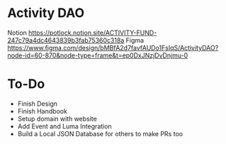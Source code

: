 # Activity DAO

Notion https://potlock.notion.site/ACTIVITY-FUND-247c79a4dc4643839b3fab75360c318a 
Figma https://www.figma.com/design/bMBfA2d7favfAUDo1FsIqS/ActivityDAO?node-id=60-870&node-type=frame&t=ep0DxJNzjDvDnjmu-0


# To-Do
- Finish Design
- Finish Handbook
- Setup domain with website
- Add Event and Luma Integration
- Build a Local JSON Database for others to make PRs too
